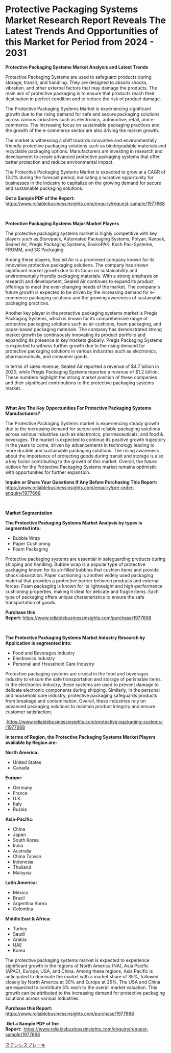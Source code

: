 <p><h1>Protective Packaging Systems Market Research Report Reveals The Latest Trends And Opportunities of this Market for Period from 2024 - 2031</h1></p><p><strong>Protective Packaging Systems Market Analysis and Latest Trends</strong></p>
<p><p>Protective Packaging Systems are used to safeguard products during storage, transit, and handling. They are designed to absorb shocks, vibration, and other external factors that may damage the products. The main aim of protective packaging is to ensure that products reach their destination in perfect condition and to reduce the risk of product damage.</p><p>The Protective Packaging Systems Market is experiencing significant growth due to the rising demand for safe and secure packaging solutions across various industries such as electronics, automotive, retail, and e-commerce. The increasing focus on sustainable packaging practices and the growth of the e-commerce sector are also driving the market growth.</p><p>The market is witnessing a shift towards innovative and environmentally friendly protective packaging solutions such as biodegradable materials and recyclable packaging options. Manufacturers are investing in research and development to create advanced protective packaging systems that offer better protection and reduce environmental impact.</p><p>The Protective Packaging Systems Market is expected to grow at a CAGR of 13.2% during the forecast period, indicating a lucrative opportunity for businesses in the industry to capitalize on the growing demand for secure and sustainable packaging solutions.</p></p>
<p><strong>Get a Sample PDF of the Report:&nbsp;</strong> <a href="https://www.reliablebusinessinsights.com/enquiry/request-sample/1977668">https://www.reliablebusinessinsights.com/enquiry/request-sample/1977668</a></p>
<p>&nbsp;</p>
<p><strong>Protective Packaging Systems Major Market Players</strong></p>
<p><p>The protective packaging systems market is highly competitive with key players such as Storopack, Automated Packaging Systems, Polyair, Ranpak, Sealed Air, Pregis Packaging Systems, EnviroPAK, Koch Pac-Systeme, FROMM, and 3G Packaging. </p><p>Among these players, Sealed Air is a prominent company known for its innovative protective packaging solutions. The company has shown significant market growth due to its focus on sustainability and environmentally friendly packaging materials. With a strong emphasis on research and development, Sealed Air continues to expand its product offerings to meet the ever-changing needs of the market. The company's future growth is expected to be driven by the increasing demand for e-commerce packaging solutions and the growing awareness of sustainable packaging practices.</p><p>Another key player in the protective packaging systems market is Pregis Packaging Systems, which is known for its comprehensive range of protective packaging solutions such as air cushions, foam packaging, and paper-based packaging materials. The company has demonstrated strong market growth by continuously innovating its product portfolio and expanding its presence in key markets globally. Pregis Packaging Systems is expected to witness further growth due to the rising demand for protective packaging solutions in various industries such as electronics, pharmaceuticals, and consumer goods.</p><p>In terms of sales revenue, Sealed Air reported a revenue of $4.7 billion in 2020, while Pregis Packaging Systems reported a revenue of $1.2 billion. These numbers highlight the strong market position of these companies and their significant contributions to the protective packaging systems market.</p></p>
<p>&nbsp;</p>
<p><strong>What Are The Key Opportunities For Protective Packaging Systems Manufacturers?</strong></p>
<p><p>The Protective Packaging Systems market is experiencing steady growth due to the increasing demand for secure and reliable packaging solutions across various industries such as electronics, pharmaceuticals, and food & beverages. The market is expected to continue its positive growth trajectory in the years to come, driven by advancements in technology leading to more durable and sustainable packaging solutions. The rising awareness about the importance of protecting goods during transit and storage is also a key factor contributing to the growth of this market. Overall, the future outlook for the Protective Packaging Systems market remains optimistic with opportunities for further expansion.</p></p>
<p><strong>Inquire or Share Your Questions If Any Before Purchasing This Report:</strong> <a href="https://www.reliablebusinessinsights.com/enquiry/pre-order-enquiry/1977668">https://www.reliablebusinessinsights.com/enquiry/pre-order-enquiry/1977668</a></p>
<p>&nbsp;</p>
<p><strong>Market Segmentation</strong></p>
<p><strong>The Protective Packaging Systems Market Analysis by types is segmented into:</strong></p>
<p><ul><li>Bubble Wrap</li><li>Paper Cushioning</li><li>Foam Packaging</li></ul></p>
<p><p>Protective packaging systems are essential in safeguarding products during shipping and handling. Bubble wrap is a popular type of protective packaging known for its air-filled bubbles that cushion items and provide shock absorption. Paper cushioning is another widely used packaging material that provides a protective barrier between products and external forces. Foam packaging is known for its lightweight and high-performance cushioning properties, making it ideal for delicate and fragile items. Each type of packaging offers unique characteristics to ensure the safe transportation of goods.</p></p>
<p><strong>Purchase this Report:&nbsp;</strong><a href="https://www.reliablebusinessinsights.com/purchase/1977668">https://www.reliablebusinessinsights.com/purchase/1977668</a></p>
<p>&nbsp;</p>
<p><strong>The Protective Packaging Systems Market Industry Research by Application is segmented into:</strong></p>
<p><ul><li>Food and Beverages Industry</li><li>Electronics Industry</li><li>Personal and Household Care Industry</li></ul></p>
<p><p>Protective packaging systems are crucial in the food and beverages industry to ensure the safe transportation and storage of perishable items. In the electronics industry, these systems are used to prevent damage to delicate electronic components during shipping. Similarly, in the personal and household care industry, protective packaging safeguards products from breakage and contamination. Overall, these industries rely on advanced packaging solutions to maintain product integrity and ensure customer satisfaction.</p></p>
<p><a href="https://www.reliablebusinessinsights.com/protective-packaging-systems-r1977668">&nbsp;https://www.reliablebusinessinsights.com/protective-packaging-systems-r1977668</a></p>
<p><strong>In terms of Region, the Protective Packaging Systems Market Players available by Region are:</strong></p>
<p>
    <p> <strong> North America: </strong>
        <ul>
            <li>United States</li>
            <li>Canada</li>
        </ul>
        </p> 
    <p> <strong> Europe: </strong>
        <ul>
            <li>Germany</li>
            <li>France</li>
            <li>U.K.</li>
            <li>Italy</li>
            <li>Russia</li>
        </ul>
        </p> 
    <p> <strong> Asia-Pacific: </strong>
        <ul>
            <li>China</li>
            <li>Japan</li>
            <li>South Korea</li>
            <li>India</li>
            <li>Australia</li>
            <li>China Taiwan</li>
            <li>Indonesia</li>
            <li>Thailand</li>
            <li>Malaysia</li>
        </ul>
        </p> 
    <p> <strong> Latin America: </strong>
        <ul>
            <li>Mexico</li>
            <li>Brazil</li>
            <li>Argentina Korea</li>
            <li>Colombia</li>
        </ul>
        </p> 
    <p> <strong> Middle East & Africa: </strong>
        <ul>
            <li>Turkey</li>
            <li>Saudi</li>
            <li>Arabia</li>
            <li>UAE</li>
            <li>Korea</li>
        </ul>
    </p>
    </p>
<p><p>The protective packaging systems market is expected to experience significant growth in the regions of North America (NA), Asia Pacific (APAC), Europe, USA, and China. Among these regions, Asia Pacific is anticipated to dominate the market with a market share of 35%, followed closely by North America at 30% and Europe at 25%. The USA and China are expected to contribute 5% each to the overall market valuation. This growth can be attributed to the increasing demand for protective packaging solutions across various industries.</p></p>
<p><strong>Purchase this Report: </strong><a href="https://www.reliablebusinessinsights.com/purchase/1977668">https://www.reliablebusinessinsights.com/purchase/1977668</a></p>
<p>&nbsp;<strong>Get a Sample PDF of the Report:&nbsp;&nbsp;</strong><a href="https://www.reliablebusinessinsights.com/enquiry/request-sample/1977668">https://www.reliablebusinessinsights.com/enquiry/request-sample/1977668</a></p>
<p><strong></strong></p>
<p><p><a href="https://github.com/LeoraEber/Market-Research-Report-List-2/blob/main/768818636186.md">ステンレスブレーキ</a></p></p>